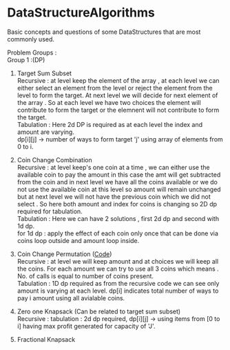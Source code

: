 # DataStructureAlgorithms
Basic concepts and questions of some DataStructures that are most commonly used.

Problem Groups :</br>
Group 1 :(DP) </br> 
1. Target Sum Subset </br>
    Recursive : at level keep the element of the array , at each level we can either select an element from the level or reject the element from the level to form the target. At next level we will decide for next element of the array . So at each level we have two choices the element will contribute to form the target or the elemnent will not contribute to form the target.</br>
    Tabulation : Here 2d DP is required as at each level the index and amount are varying.</br>
    dp[i][j] -> number of ways to form target 'j' using array of elements from 0 to i.
3. Coin Change Combination </br>
    Recursive : at level keep's one coin at a time , we can either use the available coin to pay the amount in this case the amt will get subtracted from the coin and in next level we have all the coins available or we do not use the available coin at this level so amount will remain unchanged but at next level we will not have the previous coin which we did not select .
    So here both amount and index for coins is changing so 2D dp required for tabulation.</br>
    Tabulation : Here we can have 2 solutions , first 2d dp and second with 1d dp. </br>
    for 1d dp : apply the effect of each coin only once that can be done via coins loop outside and amount loop inside.
    
5. Coin Change Permutation ([Code](https://github.com/ShikharSundriyal/DataStructureAlgorithms/tree/main/DynamicProgramming/coin_change_permutation))</br> 
    Recursive : at level we will keep amount and at choices we will keep all the coins. For each amount we can try to use all 3 coins which means . No. of calls is equal to number of coins present.</br>
    Tabulation : 1D dp required as from the recursive code we can see only amount is varying at each level. 
                 dp[i] indicates total number of ways to pay i amount using all avialable coins.
    
6. Zero one Knapsack (Can be related to target sum subset)</br>
    Recursive :
    tabulation : 2d dp required, dp[i][j] -> using items from [0 to i] having max profit generated for capacity of 'J'.
8. Fractional Knapsack </br>
